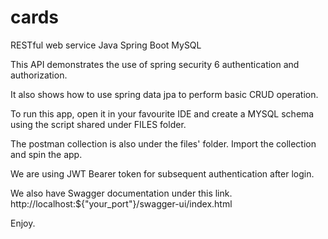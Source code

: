 # cards
RESTful web service Java Spring Boot MySQL

This API demonstrates the use of spring security 6 authentication and authorization.

It also shows how to use spring data jpa to perform basic CRUD operation.

To run this app, open it in your favourite IDE and create a MYSQL schema using the script shared under FILES folder.

The postman collection is also under the files' folder. Import the collection and spin the app.

We are using JWT Bearer token for subsequent authentication after login. 

We also have Swagger documentation under this link. http://localhost:${"your_port"}/swagger-ui/index.html

Enjoy.